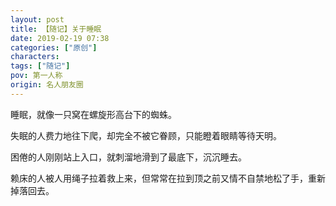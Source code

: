 ```yaml
---
layout: post
title: 【随记】关于睡眠
date: 2019-02-19 07:38
categories: ["原创"]
characters: 
tags: ["随记"]
pov: 第一人称
origin: 名人朋友圈
---
```


睡眠，就像一只窝在螺旋形高台下的蜘蛛。

失眠的人费力地往下爬，却完全不被它眷顾，只能瞪着眼睛等待天明。

困倦的人刚刚站上入口，就刺溜地滑到了最底下，沉沉睡去。

赖床的人被人用绳子拉着救上来，但常常在拉到顶之前又情不自禁地松了手，重新掉落回去。

